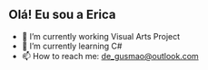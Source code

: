 ## Olá! Eu sou a Erica

- 🎨 I’m currently working Visual Arts Project
- 🌱 I’m currently learning C#
- 📫 How to reach me: de_gusmao@outlook.com

